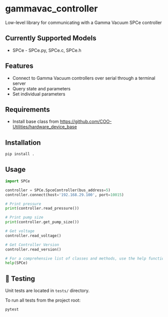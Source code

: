 # gammavac_controller

Low-level library for communicating with a Gamma Vacuum SPCe controller

## Currently Supported Models
- SPCe - SPCe.py, SPCe.c, SPCe.h

## Features
- Connect to Gamma Vacuum controllers over serial through a terminal server
- Query state and parameters
- Set individual parameters

## Requirements

- Install base class from https://github.com/COO-Utilities/hardware_device_base

## Installation

```bash
pip install .
```

## Usage

```python
import SPCe

controller = SPCe.SpceController(bus_address=5)
controller.connect(host='192.168.29.100', port=10015)

# Print pressure
print(controller.read_pressure())

# Print pump size
print(controller.get_pump_size())

# Get voltage
controller.read_voltage()

# Get Controller Version
controller.read_version()

# For a comprehensive list of classes and methods, use the help function
help(SPCe)

```

## 🧪 Testing
Unit tests are located in `tests/` directory.

To run all tests from the project root:

```bash
pytest
```